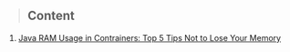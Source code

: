 > ## Content

1. [Java RAM Usage in Contrainers: Top 5 Tips Not to Lose Your Memory](https://github.com/Nexile23/Jelastic_CirrusGrid/blob/Tips-and-Tricks/Java%20RAM%20Usage%20in%20Containers:%20Top%205%20Tips%20Not%20to%20Lose%20Your%20Memory.md)
